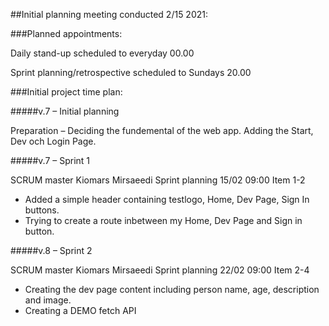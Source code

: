 ##Initial planning meeting conducted 2/15 2021:

###Planned appointments:

Daily stand-up scheduled to everyday 00.00

Sprint planning/retrospective scheduled to Sundays 20.00

###Initial project time plan:

#####v.7 – Initial planning

Preparation – Deciding the fundemental of the web app. Adding the Start, Dev och Login Page.

#####v.7 – Sprint 1

SCRUM master Kiomars Mirsaeedi
Sprint planning 15/02 09:00
Item 1-2
- Added a simple header containing testlogo, Home, Dev Page, Sign In buttons.
- Trying to create a route inbetween my Home, Dev Page and Sign in button.

#####v.8 – Sprint 2

SCRUM master Kiomars Mirsaeedi
Sprint planning 22/02 09:00
Item 2-4
- Creating the dev page content including person name, age, description and image.
- Creating a DEMO fetch API
